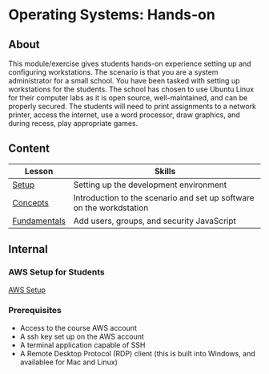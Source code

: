 <h1>
  <span class="prefix"></span>
  <span class="headline">Operating Systems: Hands-on</span>
</h1>

## About

This module/exercise gives students hands-on experience setting up and configuring workstations. The scenario is that you are a system administrator for a small school. You have been tasked with setting up workstations for the students. The school has chosen to use Ubuntu Linux for their computer labs as it is open source, well-maintained, and can be properly secured. The students will need to print assignments to a network printer, access the internet, use a word processor, draw graphics, and during recess, play appropriate games.

## Content

| Lesson                                                                                     | Skills                                                                               |
| ------------------------------------------------------------------------------------------ | ------------------------------------------------------------------------------------ |
| [Setup](./setup/README.md)                                                                 | Setting up the development environment                                               |
| [Concepts](./install-the-software/README.md)                                                           | Introduction to the scenario and set up software on the workdstation                           |
| [Fundamentals](./setup-users-and-security/README.md)                                                   | Add users, groups, and security JavaScript                               |

<!-- ## References

📖 [Reference Materials](./references/README.md) -->

## Internal

### AWS Setup for Students

[AWS Setup](./aws-setup/README.md)

### Prerequisites

- Access to the course AWS account
- A ssh key set up on the AWS account
- A terminal application capable of SSH
- A Remote Desktop Protocol (RDP) client (this is built into Windows, and availablee for Mac and Linux)

